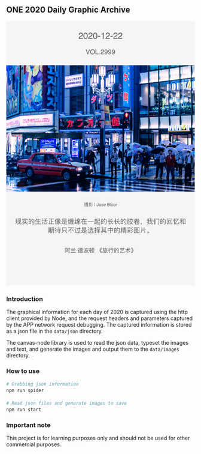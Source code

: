 
## ONE 2020 Daily Graphic Archive

![](./data/images/onePic/12/2020-12-22.png)

### Introduction

The graphical information for each day of 2020 is captured using the http client provided by Node, and the request headers and parameters captured by the APP network request debugging. The captured information is stored as a json file in the `data/json` directory.

The canvas-node library is used to read the json data, typeset the images and text, and generate the images and output them to the `data/images` directory.

### How to use

```sh
# Grabbing json information
npm run spider 

# Read json files and generate images to save
npm run start

```

### Important note

This project is for learning purposes only and should not be used for other commercial purposes.

